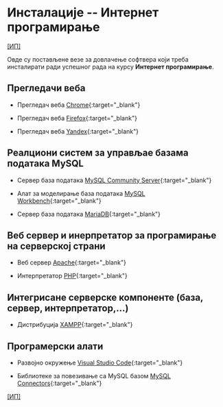 # Инсталације -- Интернет програмирање

[[ИП]](/README.md)

Овде су постављене везе за довлачење софтвера који треба инстaлирати ради успешног рада на курсу **Интернет програмирање**.

## Прегледачи веба

* Прегледач веба [Chrome](https://www.google.com/chrome/){:target="_blank"}  

* Прегледач веба [Firefox](https://www.mozilla.org/sr/firefox/new/){:target="_blank"}

* Прегледач веба [Yandex](https://browser.yandex.com/){:target="_blank"}

## Реалциони систем за управљае базама података MySQL

* Сервер база података [MySQL Community Server](https://dev.mysql.com/downloads/mysql/){:target="_blank"}

* Алат за моделирање база података [MySQL Workbench](https://dev.mysql.com/downloads/workbench/){:target="_blank"}

* Сервер база података [MariaDB](https://mariadb.org/download/){:target="_blank"}

## Веб сервер и инерпретатор за програмирање на серверској страни

* Веб сервер [Apache](https://httpd.apache.org/download.cgi){:target="_blank"}

* Интерпретатор [PHP](http://php.net/downloads.php){:target="_blank"}

## Интегрисане серверске компоненте (база, сервер, интерпретатор,...)

* Дистрибуција [XAMPP](https://www.apachefriends.org/download.html){:target="_blank"}

## Програмерски алати

* Развојно окружење [Visual Studio Code](https://code.visualstudio.com/download){:target="_blank"}

* Библиотеке за повезивање са MySQL базом [MySQL Connectors](https://dev.mysql.com/downloads/connector/){:target="_blank"}

[[ИП]](/README.md)
